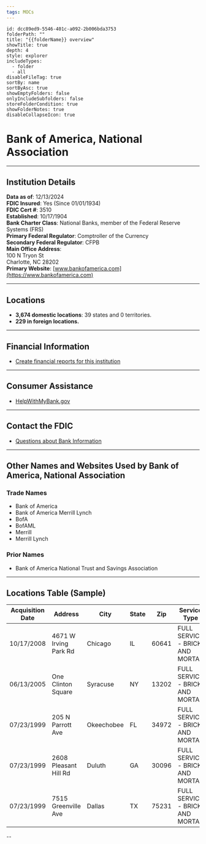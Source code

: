 ```yaml
---
tags: MOCs
---
```

```folder-overview
id: dcc89ed9-5546-401c-a092-2b006bda3753
folderPath: ""
title: "{{folderName}} overview"
showTitle: true
depth: 4
style: explorer
includeTypes:
  - folder
  - all
disableFileTag: true
sortBy: name
sortByAsc: true
showEmptyFolders: false
onlyIncludeSubfolders: false
storeFolderCondition: true
showFolderNotes: true
disableCollapseIcon: true
```

# Bank of America, National Association

---

## Institution Details

**Data as of**: 12/13/2024  
**FDIC Insured**: Yes (Since 01/01/1934)  
**FDIC Cert #**: 3510  
**Established**: 10/17/1904  
**Bank Charter Class**: National Banks, member of the Federal Reserve Systems (FRS)  
**Primary Federal Regulator**: Comptroller of the Currency  
**Secondary Federal Regulator**: CFPB  
**Main Office Address**:  
100 N Tryon St  
Charlotte, NC 28202  
**Primary Website**: [www.bankofamerica.com](https://www.bankofamerica.com)  

---

## Locations

- **3,674 domestic locations**: 39 states and 0 territories.  
- **229 in foreign locations.**

---

## Financial Information

- [Create financial reports for this institution](https://banks.data.fdic.gov/bankfind-suite/FinancialReporting/details/3510)  

---

## Consumer Assistance

- [HelpWithMyBank.gov](https://banks.data.fdic.gov/bankfind-suite/bankfind/details/3510?bankfindLevelThreeView=History&branchOffices=true&pageNumber=1&resultLimit=25#)  

---

## Contact the FDIC

- [Questions about Bank Information](https://ask.fdic.gov/fdicinformationandsupportcenter/s)  

---

## Other Names and Websites Used by Bank of America, National Association

### Trade Names
- Bank of America  
- Bank of America Merrill Lynch  
- BofA  
- BofAML  
- Merrill  
- Merrill Lynch  

### Prior Names
- Bank of America National Trust and Savings Association  

---

## Locations Table (Sample)

| Acquisition Date | Address               | City       | State | Zip   | Service Type                    | Status |
| ---------------- | --------------------- | ---------- | ----- | ----- | ------------------------------- | ------ |
| 10/17/2008       | 4671 W Irving Park Rd | Chicago    | IL    | 60641 | FULL SERVICE - BRICK AND MORTAR | Active |
| 06/13/2005       | One Clinton Square    | Syracuse   | NY    | 13202 | FULL SERVICE - BRICK AND MORTAR | Active |
| 07/23/1999       | 205 N Parrott Ave     | Okeechobee | FL    | 34972 | FULL SERVICE - BRICK AND MORTAR | Active |
| 07/23/1999       | 2608 Pleasant Hill Rd | Duluth     | GA    | 30096 | FULL SERVICE - BRICK AND MORTAR | Active |
| 07/23/1999       | 7515 Greenville Ave   | Dallas     | TX    | 75231 | FULL SERVICE - BRICK AND MORTAR | Active |

--